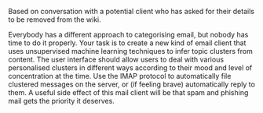 Based on conversation with a potential client who has asked for their
details to be removed from the wiki.

Everybody has a different approach to categorising email, but nobody has
time to do it properly. Your task is to create a new kind of email
client that uses unsupervised machine learning techniques to infer topic
clusters from content. The user interface should allow users to deal
with various personalised clusters in different ways according to their
mood and level of concentration at the time. Use the IMAP protocol to
automatically file clustered messages on the server, or (if feeling
brave) automatically reply to them. A useful side effect of this mail
client will be that spam and phishing mail gets the priority it
deserves.